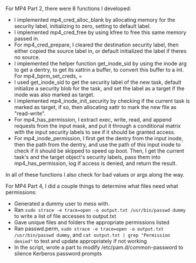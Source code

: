 For MP4 Part 2, there were 8 functions I developed:
* I implemented mp4_cred_alloc_blank by allocating memory for the security label, initializing to zero, setting to default label.
* I implemented mp4_cred_free by using kfree to free this same memory passed in.
* For mp4_cred_prepare, I cleared the destination security label, then either copied the source label in, or default initialized the label if theres no source.
* I implemented the helper function get_inode_sid by using the inode arg to get a dentry, to get its xattrin a buffer, to convert this buffer to a int. For mp4_bprm_set_creds, =
* I used get_inode_sid to get the security label of the new task, default initialize a security blob for the task, and set the label as a target if the inode was also marked as target.
* I implemented mp4_inode_init_security by checking if the current task is marked as target, if so, then allocating xattr to mark the new file as "read-write". 
* For mp4_has_permission, I extract exec, write, read, and append requests from the input mask, and put it through a conditional matrix with the input security labels to see if it should be granted access.
* For mp4_inode_permission, I first get the dentry from the input inode, then the path from the dentry, and use the path of this input inode to check if it should be skipped to speed up boot. Then, I get the current task's and the target object's security labels, pass them into mp4_has_permission, log if access is denied, and return the result.

In all of these functions I also check for bad values or args along the way.


For MP4 Part 4, I did a couple things to determine what files need what permissions:
* Generated a dummy user to mess with.
* Ran `sudo strace -e trace=open -o output.txt /usr/bin/passwd dummy` to write a list of file accesses to output.txt
* Gave unique files and folders the appropriate permissions listed
* Ran passwd.perm, `sudo strace -e trace=open -o output.txt /usr/bin/passwd dummy`, and `cat output.txt | grep "Permission denied"` to test and update appropriately if not working
* In the script, wrote a part to modify /etc/pam.d/common-password to silence Kerberos password prompts